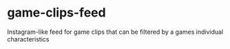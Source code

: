 # game-clips-feed
Instagram-like feed for game clips that can be filtered by a games individual characteristics
